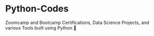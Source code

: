 # Python-Codes

Zoomcamp and Bootcamp Certifications, Data Science Projects, and various Tools built using Python 🐍